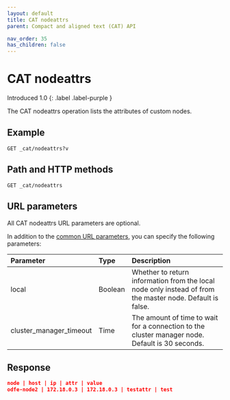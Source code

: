 ```yaml
---
layout: default
title: CAT nodeattrs
parent: Compact and aligned text (CAT) API

nav_order: 35
has_children: false
---
```


# CAT nodeattrs
Introduced 1.0
{: .label .label-purple }

The CAT nodeattrs operation lists the attributes of custom nodes.

## Example

```
GET _cat/nodeattrs?v
```

## Path and HTTP methods

```
GET _cat/nodeattrs
```

## URL parameters

All CAT nodeattrs URL parameters are optional.

In addition to the [common URL parameters]({{site.url}}{{site.baseurl}}/api-reference/cat/index), you can specify the following parameters:

Parameter | Type | Description
:--- | :--- | :---
local | Boolean | Whether to return information from the local node only instead of from the master node. Default is false.
cluster_manager_timeout | Time | The amount of time to wait for a connection to the cluster manager node. Default is 30 seconds.


## Response

```json
node | host | ip | attr | value
odfe-node2 | 172.18.0.3 | 172.18.0.3 | testattr | test
```
